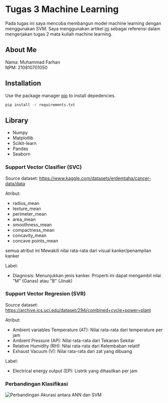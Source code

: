 # Tugas 3 Machine Learning

Pada tugas ini saya mencoba membangun model machine learning dengan menggunakan SVM. Saya menggunakan artikel [ini](https://medium.com/@youness.habach/support-vector-machines-svm-explanation-mini-project-9d4b4962be52) sebagai referensi dalam mengerjakan tugas 2 mata kuliah machine learning. 

## About Me
Nama: Muhammad Farhan                                                                         
NPM: 210810701050

## Installation

Use the package manager [pip](https://pip.pypa.io/en/stable/) to install depedencies.

```bash
pip install -r requirements.txt
```

## Library
* Numpy
* Matplotlib
* Scikit-learn
* Pandas
* Seaborn


### Support Vector Clasifier (SVC)
Source dataset: https://www.kaggle.com/datasets/erdemtaha/cancer-data/data

Atribut:
* radius_mean
* texture_mean
* perimeter_mean
* area_mean 
* smoothness_mean
* compactness_mean 
* concavity_mean
* concave points_mean

semua atribut ini Mewakili nilai rata-rata dari visual kanker/penampilan kanker

Label:
* Diagnosis: Menunjukkan jenis kanker. Properti ini dapat mengambil nilai "M" (Ganas) atau "B" (Jinak)


### Support Vector Regresion (SVR)

Source dataset: https://archive.ics.uci.edu/dataset/294/combined+cycle+power+plant

Atribut:
* Ambient variables Temperature (AT): Nilai rata-rata dari temperature per jam
* Ambient Pressure (AP): Nilai rata-rata dari Tekanan Sekitar
* Relative Humidity (RH): Nilai rata-rata dari Kelembaban relatif
* Exhaust Vacuum (V): Nilai rata-rata dari zat yang dibuang

Label:
* Electrical energy output (EP): Listrik yang dihasilkan per jam 

### Perbandingan Klasifikasi
![Perbandingan Akurasi antara ANN dan SVM](/dataset/perbandinganklasfikasi.jpg)







